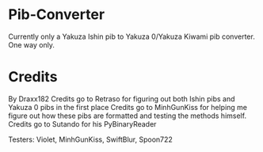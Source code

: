 # Pib-Converter
Currently only a Yakuza Ishin pib to Yakuza 0/Yakuza Kiwami pib converter. One way only.

# Credits
By Draxx182
Credits go to Retraso for figuring out both Ishin pibs and Yakuza 0 pibs in the first place
Credits go to MinhGunKiss for helping me figure out how these pibs are formatted and testing the methods himself.
Credits go to Sutando for his PyBinaryReader

Testers: Violet, MinhGunKiss, SwiftBlur, Spoon722
